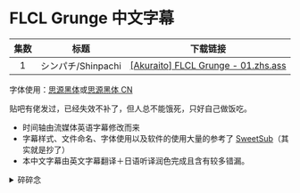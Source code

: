 # FLCL Grunge 中文字幕

| 集数 | 标题 | 下载链接 |
| :--: | :--: | :--: |
| 1 | シンパチ/Shinpachi | [[Akuraito] FLCL Grunge - 01.zhs.ass](https://raw.githubusercontent.com/akuraito/CSFFG/main/%5BAkuraito%5D%20FLCL%20Grunge%20-%2001.zhs.ass) |

字体使用：[思源黑体](https://github.com/adobe-fonts/source-han-sans/releases/download/2.004R/SourceHanSans.ttc.zip)或[思源黑体 CN](https://github.com/adobe-fonts/source-han-sans/releases/download/2.004R/SourceHanSansCN.zip)

贴吧有佬发过，已经失效不补了，但人总不能饿死，只好自己做饭吃。

- 时间轴由流媒体英语字幕修改而来
- 字幕样式、文件命名、字体使用以及软件的使用大量的参考了 [SweetSub](https://github.com/SweetSub/SweetSub/)（其实就是抄了）
- 本中文字幕由英文字幕翻译＋日语听译润色完成且含有较多错漏。

<details>
<summary>碎碎念</summary>

第一次做字幕才发现原来是这么复杂的工作，当然这与我的三脚猫日语水平和堪堪及格的英语和语文能力有关，发出来的本意是想嫖一个不嫌弃的校对。我也深知一个不及格的翻译会让观众对作品形成错误的认识，因此，在使用本字幕的过程中还请不要全信，若发现错误，务必在 issue 告知或发送 PR，求求你们了！

主要的问题有：

- 人名、地名、物体名、团体名的翻译
- 使用了大量的意译
- 同一词汇的大量重复

主要原因是：

- 日语除了最基础的百来个词之外，既听不懂也拼不来
- 语文能力和语言素养较低

对了，GitHub 也同样是新手

还请多多担待

</details>